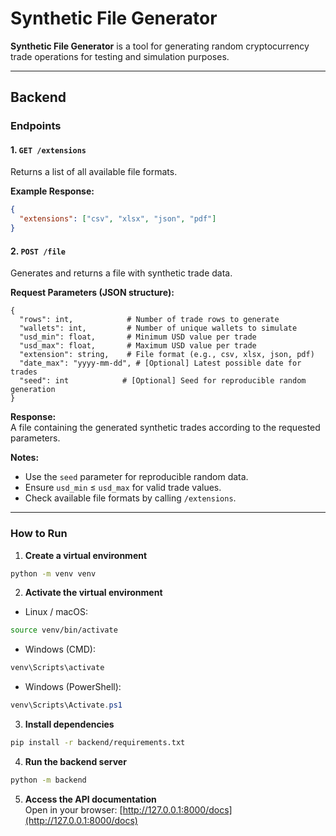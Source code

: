 # Synthetic File Generator

**Synthetic File Generator** is a tool for generating random cryptocurrency trade operations for testing and simulation purposes.

---

## Backend

### Endpoints

#### 1. `GET /extensions`
Returns a list of all available file formats.

**Example Response:**  
```json
{
  "extensions": ["csv", "xlsx", "json", "pdf"]
}
```

#### 2. `POST /file`
Generates and returns a file with synthetic trade data.

**Request Parameters (JSON structure):**  
```text
{
  "rows": int,            # Number of trade rows to generate
  "wallets": int,         # Number of unique wallets to simulate
  "usd_min": float,       # Minimum USD value per trade
  "usd_max": float,       # Maximum USD value per trade
  "extension": string,    # File format (e.g., csv, xlsx, json, pdf)
  "date_max": "yyyy-mm-dd", # [Optional] Latest possible date for trades
  "seed": int            # [Optional] Seed for reproducible random generation
}
```



**Response:**  
A file containing the generated synthetic trades according to the requested parameters.

**Notes:**  
- Use the `seed` parameter for reproducible random data.  
- Ensure `usd_min` ≤ `usd_max` for valid trade values.  
- Check available file formats by calling `/extensions`.

---

### How to Run

1. **Create a virtual environment**  
```bash
python -m venv venv
```

2. **Activate the virtual environment**  

- Linux / macOS:  
```bash
source venv/bin/activate
```

- Windows (CMD):  
```cmd
venv\Scripts\activate
```

 - Windows (PowerShell):  
```powershell
venv\Scripts\Activate.ps1
```

3. **Install dependencies**  
```bash
pip install -r backend/requirements.txt
```

4. **Run the backend server**  
```bash
python -m backend
```

5. **Access the API documentation**  
Open in your browser: [http://127.0.0.1:8000/docs](http://127.0.0.1:8000/docs)

